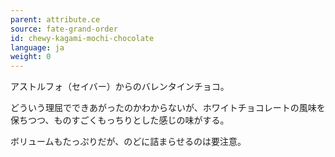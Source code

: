 ```yaml
---
parent: attribute.ce
source: fate-grand-order
id: chewy-kagami-mochi-chocolate
language: ja
weight: 0
---
```


アストルフォ（セイバー）からのバレンタインチョコ。

どういう理屈でできあがったのかわからないが、ホワイトチョコレートの風味を保ちつつ、ものすごくもっちりとした感じの味がする。

ボリュームもたっぷりだが、のどに詰まらせるのは要注意。
